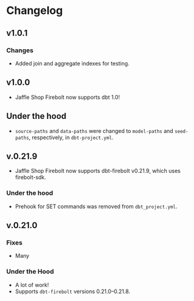 # Changelog

## v1.0.1

### Changes

- Added join and aggregate indexes for testing.

## v1.0.0

- Jaffle Shop Firebolt now supports dbt 1.0!

## Under the hood

- `source-paths` and `data-paths` were changed to `model-paths` and `seed-paths`, respectively, in `dbt-project.yml`.

## v.0.21.9

- Jaffle Shop Firebolt now supports dbt-firebolt v0.21.9, which uses firebolt-sdk.

### Under the hood

- Prehook for SET commands was removed from `dbt_project.yml`.

## v.0.21.0

### Fixes

- Many

### Under the Hood

- A lot of work!
- Supports `dbt-firebolt` versions 0.21.0–0.21.8.
